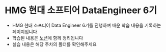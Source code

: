 # HMG 현대 소프티어 DataEngineer 6기
- HMG 현대 소프티어 Data Engineer 6기를 진행하며 배운 학습 내용을 기록하는 페이지입니다
- 학습된 내용은 [노션](https://www.notion.so/6-Data-Engineer-229de8aa979e806097a6e314e0aab43b)에 함께 정리됩니다
- 실습 내용은 해당 주차의 폴더를 확인해주세요
